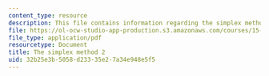 ```yaml
---
content_type: resource
description: This file contains information regarding the simplex method 2.
file: https://ol-ocw-studio-app-production.s3.amazonaws.com/courses/15-053-optimization-methods-in-management-science-spring-2013/32b25e3b5058d23335e27a34e948e5f5_MIT15_053S13_lec5.pdf
file_type: application/pdf
resourcetype: Document
title: The simplex method 2
uid: 32b25e3b-5058-d233-35e2-7a34e948e5f5
---
```

